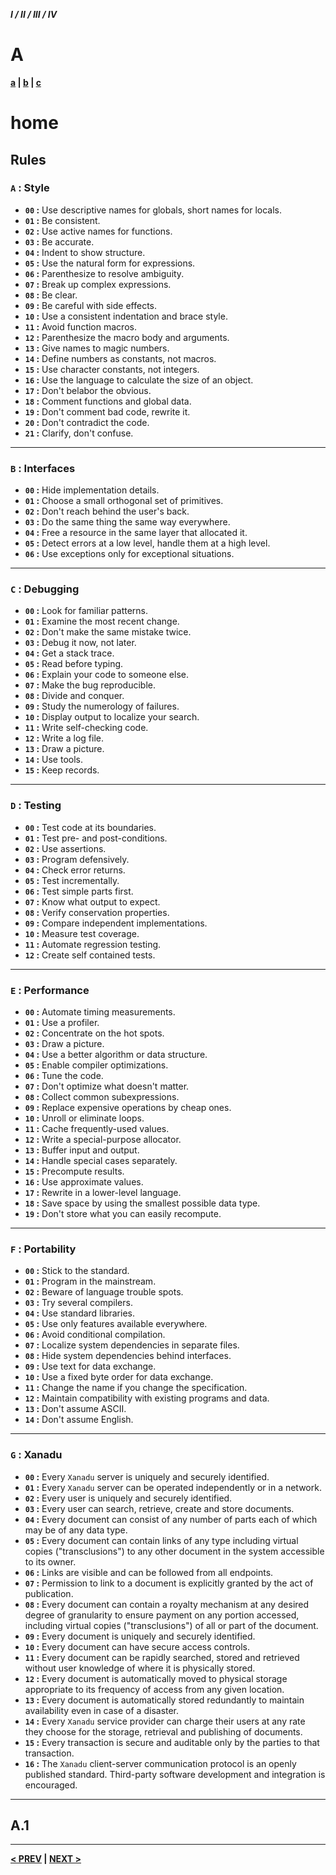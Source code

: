[this:author:name]:  # (Andrew DeSantis)
[this:author:email]: # (atd@bitcoin.sh)

__*I / II / III / IV*__

# A

__[a](#) | [b](#) | [c](#)__

# home

## Rules

### `A` : Style

* __`00` :__ Use descriptive names for globals, short names for locals.
* __`01` :__ Be consistent.
* __`02` :__ Use active names for functions.
* __`03` :__ Be accurate.
* __`04` :__ Indent to show structure.
* __`05` :__ Use the natural form for expressions.
* __`06` :__ Parenthesize to resolve ambiguity.
* __`07` :__ Break up complex expressions.
* __`08` :__ Be clear.
* __`09` :__ Be careful with side effects.
* __`10` :__ Use a consistent indentation and brace style.
* __`11` :__ Avoid function macros.
* __`12` :__ Parenthesize the macro body and arguments.
* __`13` :__ Give names to magic numbers.
* __`14` :__ Define numbers as constants, not macros.
* __`15` :__ Use character constants, not integers.
* __`16` :__ Use the language to calculate the size of an object.
* __`17` :__ Don't belabor the obvious.
* __`18` :__ Comment functions and global data.
* __`19` :__ Don't comment bad code, rewrite it.
* __`20` :__ Don't contradict the code.
* __`21` :__ Clarify, don't confuse.

---

### `B` : Interfaces

* __`00` :__ Hide implementation details.
* __`01` :__ Choose a small orthogonal set of primitives.
* __`02` :__ Don't reach behind the user's back.
* __`03` :__ Do the same thing the same way everywhere.
* __`04` :__ Free a resource in the same layer that allocated it.
* __`05` :__ Detect errors at a low level, handle them at a high level.
* __`06` :__ Use exceptions only for exceptional situations.

---

### `C` : Debugging

* __`00` :__ Look for familiar patterns.
* __`01` :__ Examine the most recent change.
* __`02` :__ Don't make the same mistake twice.
* __`03` :__ Debug it now, not later.
* __`04` :__ Get a stack trace.
* __`05` :__ Read before typing.
* __`06` :__ Explain your code to someone else.
* __`07` :__ Make the bug reproducible.
* __`08` :__ Divide and conquer.
* __`09` :__ Study the numerology of failures.
* __`10` :__ Display output to localize your search.
* __`11` :__ Write self-checking code.
* __`12` :__ Write a log file.
* __`13` :__ Draw a picture.
* __`14` :__ Use tools.
* __`15` :__ Keep records.

---

### `D` : Testing

* __`00` :__ Test code at its boundaries.
* __`01` :__ Test pre- and post-conditions.
* __`02` :__ Use assertions.
* __`03` :__ Program defensively.
* __`04` :__ Check error returns.
* __`05` :__ Test incrementally.
* __`06` :__ Test simple parts first.
* __`07` :__ Know what output to expect.
* __`08` :__ Verify conservation properties.
* __`09` :__ Compare independent implementations.
* __`10` :__ Measure test coverage.
* __`11` :__ Automate regression testing.
* __`12` :__ Create self contained tests.

---

### `E` : Performance

* __`00` :__ Automate timing measurements.
* __`01` :__ Use a profiler.
* __`02` :__ Concentrate on the hot spots.
* __`03` :__ Draw a picture.
* __`04` :__ Use a better algorithm or data structure.
* __`05` :__ Enable compiler optimizations.
* __`06` :__ Tune the code.
* __`07` :__ Don't optimize what doesn't matter.
* __`08` :__ Collect common subexpressions.
* __`09` :__ Replace expensive operations by cheap ones.
* __`10` :__ Unroll or eliminate loops.
* __`11` :__ Cache frequently-used values.
* __`12` :__ Write a special-purpose allocator.
* __`13` :__ Buffer input and output.
* __`14` :__ Handle special cases separately.
* __`15` :__ Precompute results.
* __`16` :__ Use approximate values.
* __`17` :__ Rewrite in a lower-level language.
* __`18` :__ Save space by using the smallest possible data type.
* __`19` :__ Don't store what you can easily recompute.

---

### `F` : Portability

* __`00` :__ Stick to the standard.
* __`01` :__ Program in the mainstream.
* __`02` :__ Beware of language trouble spots.
* __`03` :__ Try several compilers.
* __`04` :__ Use standard libraries.
* __`05` :__ Use only features available everywhere.
* __`06` :__ Avoid conditional compilation.
* __`07` :__ Localize system dependencies in separate files.
* __`08` :__ Hide system dependencies behind interfaces.
* __`09` :__ Use text for data exchange.
* __`10` :__ Use a fixed byte order for data exchange.
* __`11` :__ Change the name if you change the specification.
* __`12` :__ Maintain compatibility with existing programs and data.
* __`13` :__ Don't assume ASCII.
* __`14` :__ Don't assume English.

---

### `G` : Xanadu

* __`00` :__ Every `Xanadu` server is uniquely and securely identified.
* __`01` :__ Every `Xanadu` server can be operated independently or in a
network.
* __`02` :__ Every user is uniquely and securely identified.
* __`03` :__ Every user can search, retrieve, create and store documents.
* __`04` :__ Every document can consist of any number of parts each of which
may be of any data type.
* __`05` :__ Every document can contain links of any type including virtual
copies ("transclusions") to any other document in the system accessible to its
owner.
* __`06` :__ Links are visible and can be followed from all endpoints.
* __`07` :__ Permission to link to a document is explicitly granted by the act
of publication.
* __`08` :__ Every document can contain a royalty mechanism at any desired
degree of granularity to ensure payment on any portion accessed, including
virtual copies ("transclusions") of all or part of the document.
* __`09` :__ Every document is uniquely and securely identified.
* __`10` :__ Every document can have secure access controls.
* __`11` :__ Every document can be rapidly searched, stored and retrieved
without user knowledge of where it is physically stored.
* __`12` :__ Every document is automatically moved to physical storage
appropriate to its frequency of access from any given location.
* __`13` :__ Every document is automatically stored redundantly to maintain
availability even in case of a disaster.
* __`14` :__ Every `Xanadu` service provider can charge their users at any rate
they choose for the storage, retrieval and publishing of documents.
* __`15` :__ Every transaction is secure and auditable only by the parties to
that transaction.
* __`16` :__ The `Xanadu` client-server communication protocol is an openly
published standard. Third-party software development and integration is
encouraged.

---

## A.1

---

__[< PREV](#) | [NEXT >](#)__
